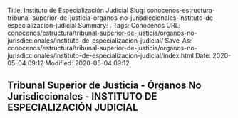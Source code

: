 Title: Instituto de Especialización Judicial
Slug: conocenos-estructura-tribunal-superior-de-justicia-organos-no-jurisdiccionales-instituto-de-especializacion-judicial
Summary: .
Tags: Conócenos
URL: conocenos/estructura/tribunal-superior-de-justicia/organos-no-jurisdiccionales/instituto-de-especializacion-judicial/
Save_As: conocenos/estructura/tribunal-superior-de-justicia/organos-no-jurisdiccionales/instituto-de-especializacion-judicial/index.html
Date: 2020-05-04 09:12
Modified: 2020-05-04 09:12


## Tribunal Superior de Justicia - Órganos No Jurisdiccionales - INSTITUTO DE ESPECIALIZACIÓN JUDICIAL




